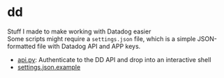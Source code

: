 # dd
Stuff I made to make working with Datadog easier  
Some scripts might require a `settings.json` file, which is a simple JSON-formatted file with Datadog API and APP keys.  

- [api.py][api]: Authenticate to the DD API and drop into an interactive shell  
- [settings.json.example][settings.json]  

[api]: https://github.com/vagelim/dd/blob/master/api.py
[settings.json]: https://github.com/vagelim/dd/blob/master/settings.json.example
